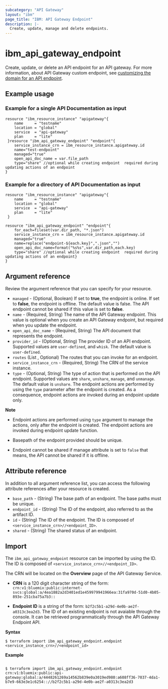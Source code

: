 ```yaml
---
subcategory: "API Gateway"
layout: "ibm"
page_title: "IBM: API Gateway Endpoint"
description: |-
  Create, update, manage and delete endpoints.
---
```



# ibm_api_gateway_endpoint

Create, update, or delete an API endpoint for an API gateway. For more information, about API Gateway custom endpoint, see [customizing the domain for an API endpoint](https://cloud.ibm.com/docs/api-gateway?topic=api-gateway-getting-started).

## Example usage

### Example for a single  API Documentation as input

```
resource "ibm_resource_instance" "apigateway"{
    name     = "testname"
    location = "global"
    service  = "api-gateway"
    plan     = "lite"
 }resource "ibm_api_gateway_endpoint" "endpoint"{
    service_instance_crn = ibm_resource_instance.apigateway.id
    name="test-endpoint"
    managed="true"
    open_api_doc_name = var.file_path
    type="share" //optional while creating endpoint  required during updating actions of an endpoint
}
```

### Example for a directory of  API Documentation as input

```
resource "ibm_resource_instance" "apigateway"{
    name     = "testname"
    location = "global"
    service  = "api-gateway"
    plan     = "lite"
 }

resource "ibm_api_gateway_endpoint" "endpoint"{
    for_each=fileset(var.dir_path, "*.json")
    service_instance_crn = ibm_resource_instance.apigateway.id
    managed="true"
    name=replace("endpoint-${each.key}",".json","")
    open_api_doc_name=format("%s%s",var.dir_path,each.key)
    type="share" //optional while creating endpoint  required during updating actions of an endpoint}
}
```

## Argument reference 
Review the argument reference that you can specify for your resource. 

- `managed` - (Optional, Boolean) If set to **true**, the endpoint is online. If set to **false**, the endpoint is offline. The default value is false. The API endpoint cannot be shared if this value is set to **false**.
- `name` - (Required, String) The name of the API Gateway endpoint. This value is optional when you create an API Gateway endpoint, but required when you update the endpoint.
- `open_api_doc_name` - (Required, String) The API document that represents the endpoint.
- `provider_id` - (Optional, String) The provider ID of an API endpoint. Supported values are `user-defined`, and `whisk`. The default value is `user-defined`.
- `routes` (List , Optional) The routes that you can invoke for an endpoint.
- `service_instance_crn` - (Required, String) The CRN of the service instance.
- `type` - (Optional, String) The type of action that is performed on the API endpoint. Supported values are `share`, `unshare`, `manage`, and `unmanage`. The default value is `unshare`. The endpoint actions are performed by using the `type` parameter after the endpoint is created. As a consequence, endpoint actions are invoked during an endpoint update only.

**Note**
* Endpoint actions are performed using `type` argument to manage the actions, only after the endpoint is created. The endpoint actions are invoked during endpoint update function.

* Basepath of the endpoint provided should be unique.

* Endpoint cannot be shared if manage attribute is set to `false` that means, the API cannot be shared if it is offline.


## Attribute reference
In addition to all argument reference list, you can access the following attribute references after your resource is created. 

- `base_path` - (String) The base path of an endpoint. The base paths must be unique.
- `endpoint_id` - (String) The ID of the endpoint, also referred to as the artifact ID.
- `id` - (String) The ID of the endpoint. The ID is composed of `<service_instance_crn>//<endpoint_ID>`.
- `shared` - (String) The shared status of an endpoint.


## Import
The `ibm_api_gateway_endpoint` resource can be imported by using the ID. The ID is composed of `<service_instance_crn>//<endpoint_ID>`.

The CRN will be located on the **Overview** page of the API Gateway Service.

* **CRN** is a 120 digit character string of the form: `crn:v1:bluemix:public:internet-svcs:global:a/4ea1882a2d3401ed1e459979941966ea:31fa970d-51d0-4b05-893e-251cba75a7b3::`

* **Endpoint ID** is a string of the form: `b2f2c5b1-a29d-4e0b-ae2f-a0313c3ea2d3`. The ID of an existing endpoint is not avaiable through the console. It can be retrieved programmatically through the API Gateway Endpoint API.

**Syntax**

```
$ terraform import ibm_api_gateway_endpoint.endpoint <service_instance_crn>//<endpoint_id>

```

**Example**

```

$ terraform import ibm_api_gateway_endpoint.endpoint crn:v1:bluemix:public:api-gateway:global:a/4448261269a14562b839e0a3019ed980:a608ff36-7037-4da1-b7e9-663e3e1c6254:://b2f2c5b1-a29d-4e0b-ae2f-a0313c3ea2d3

```
